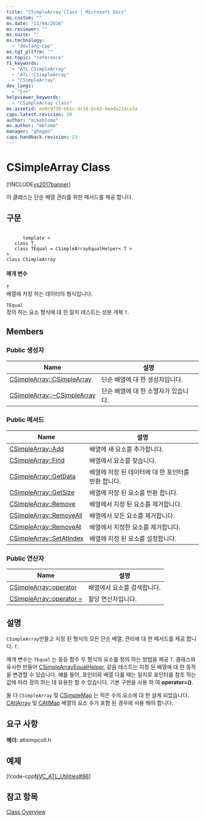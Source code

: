 ```yaml
---
title: "CSimpleArray Class | Microsoft Docs"
ms.custom: ""
ms.date: "11/04/2016"
ms.reviewer: ""
ms.suite: ""
ms.technology: 
  - "devlang-cpp"
ms.tgt_pltfrm: ""
ms.topic: "reference"
f1_keywords: 
  - "ATL.CSimpleArray"
  - "ATL::CSimpleArray"
  - "CSimpleArray"
dev_langs: 
  - "C++"
helpviewer_keywords: 
  - "CSimpleArray class"
ms.assetid: ee0c9f39-b61c-4c18-bc43-4eada21dca3a
caps.latest.revision: 20
author: "mikeblome"
ms.author: "mblome"
manager: "ghogen"
caps.handback.revision: 23
---
```

# CSimpleArray Class
[!INCLUDE[vs2017banner](../../assembler/inline/includes/vs2017banner.md)]

이 클래스는 단순 배열 관리를 위한 메서드를 제공 합니다.  
  
## 구문  
  
```  
  
      template <  
   class T,  
   class TEqual = CSimpleArrayEqualHelper< T >  
>   
class CSimpleArray  
```  
  
#### 매개 변수  
 `T`  
 배열에 저장 하는 데이터의 형식입니다.  
  
 `TEqual`  
 정의 하는 요소 형식에 대 한 일치 테스트는 성분 개체 `T`.  
  
## Members  
  
### Public 생성자  
  
|Name|설명|  
|----------|--------|  
|[CSimpleArray::CSimpleArray](../Topic/CSimpleArray::CSimpleArray.md)|단순 배열에 대 한 생성자입니다.|  
|[CSimpleArray::~CSimpleArray](../Topic/CSimpleArray::~CSimpleArray.md)|단순 배열에 대 한 소멸자가 있습니다.|  
  
### Public 메서드  
  
|Name|설명|  
|----------|--------|  
|[CSimpleArray::Add](../Topic/CSimpleArray::Add.md)|배열에 새 요소를 추가합니다.|  
|[CSimpleArray::Find](../Topic/CSimpleArray::Find.md)|배열에서 요소를 찾습니다.|  
|[CSimpleArray::GetData](../Topic/CSimpleArray::GetData.md)|배열에 저장 된 데이터에 대 한 포인터를 반환 합니다.|  
|[CSimpleArray::GetSize](../Topic/CSimpleArray::GetSize.md)|배열에 저장 된 요소를 반환 합니다.|  
|[CSimpleArray::Remove](../Topic/CSimpleArray::Remove.md)|배열에서 지정 된 요소를 제거합니다.|  
|[CSimpleArray::RemoveAll](../Topic/CSimpleArray::RemoveAll.md)|배열에서 모든 요소를 제거합니다.|  
|[CSimpleArray::RemoveAt](../Topic/CSimpleArray::RemoveAt.md)|배열에서 지정한 요소를 제거합니다.|  
|[CSimpleArray::SetAtIndex](../Topic/CSimpleArray::SetAtIndex.md)|배열에 지정 된 요소를 설정합니다.|  
  
### Public 연산자  
  
|Name|설명|  
|----------|--------|  
|[CSimpleArray::operator](../Topic/CSimpleArray::operator.md)|배열에서 요소를 검색합니다.|  
|[CSimpleArray::operator \=](../Topic/CSimpleArray::operator%20=.md)|할당 연산자입니다.|  
  
## 설명  
 `CSimpleArray`만들고 지정 된 형식의 모든 단순 배열, 관리에 대 한 메서드를 제공 합니다. `T`.  
  
 매개 변수는 `TEqual` 는 동등 함수 두 형식의 요소를 정의 하는 방법을 제공 `T`.  클래스와 유사한 만들어  [CSimpleArrayEqualHelper](../../atl/reference/csimplearrayequalhelper-class.md), 같음 테스트는 지정 된 배열에 대 한 동작을 변경할 수 있습니다.  예를 들어, 포인터와 배열 다룰 때는 일치로 포인터를 참조 하는 값에 따라 정의 하는 데 유용한 할 수 있습니다.  기본 구현을 사용 하 여  **operator\=\(\)**.  
  
 둘 다 `CSimpleArray` 및  [CSimpleMap](../../atl/reference/csimplemap-class.md) 는 적은 수의 요소에 대 한 설계 되었습니다.  [CAtlArray](../../atl/reference/catlarray-class.md) 및  [CAtlMap](../../atl/reference/catlmap-class.md) 배열의 요소 수가 포함 된 경우에 사용 해야 합니다.  
  
## 요구 사항  
 **헤더:** atlsimpcoll.h  
  
## 예제  
 [!code-cpp[NVC_ATL_Utilities#86](../../atl/codesnippet/CPP/csimplearray-class_1.cpp)]  
  
## 참고 항목  
 [Class Overview](../../atl/atl-class-overview.md)